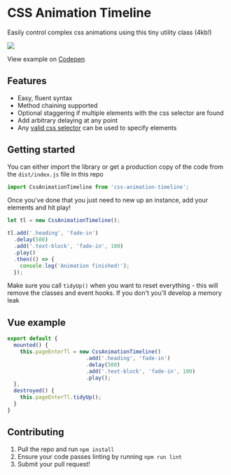 # CSS Animation Timeline

Easily control complex css animations using this tiny utility class (4kb!)

<img src="https://thumbs.gfycat.com/PleasedFarBlackandtancoonhound.webp" />

View example on [Codepen](https://codepen.io/JWardee/pen/agaXrW/)

## Features
 - Easy, fluent syntax
 - Method chaining supported
 - Optional staggering if multiple elements with the css selector are found
 - Add arbitrary delaying at any point
 - Any [valid css selector](https://developer.mozilla.org/en-US/docs/Web/API/Document/querySelectorAll#Parameters) can be used to specify elements

## Getting started
You can either import the library or get a production copy of the code from the `dist/index.js` file in this repo
```javascript
import CssAnimationTimeline from 'css-animation-timeline';
```
Once you've done that you just need to new up an instance, add your elements and hit play!

```javascript
let tl = new CssAnimationTimeline();

tl.add('.heading', 'fade-in')
  .delay(500)
  .add('.text-block', 'fade-in', 100)
  .play()
  .then(() => {
    console.log('Animation finished!');
  });
```

Make sure you call `tidyUp()` when you want to reset everything - this will remove the classes and event hooks. If you don't you'll develop a memory leak

## Vue example

```javascript
export default {
  mounted() {
    this.pageEnterTl = new CssAnimationTimeline()
                         .add('.heading', 'fade-in')
                         .delay(500)
                         .add('.text-block', 'fade-in', 100)
                         .play();
  },
  destroyed() {
    this.pageEnterTl.tidyUp();
  }
}
```

## Contributing
1. Pull the repo and run `npm install`
2. Ensure your code passes linting by running `npm run lint`
3. Submit your pull request!
